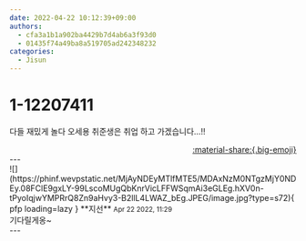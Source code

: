 ```yaml
---
date: 2022-04-22 10:12:39+09:00
authors:
  - cfa3a1b1a902ba4429b7d4ab6a3f93d0
  - 01435f74a49ba8a519705ad242348232
categories:
  - Jisun
---
```


# 1-12207411

<div class="post-container" markdown="1">
<div class="content-container md-sidebar__scrollwrap" markdown="1">

다들 재밌게 놀다 오세용 취준생은 취업 하고 가겠습니다...!!

</div>
</div>

<div style="text-align: right;" markdown="1">
<a href="https://weverse.io/fromis9/fanpost/1-12207411" style="text-align: right;">:material-share:{.big-emoji}</a>
</div>
---

<div class="comments-container md-sidebar__scrollwrap" markdown="1">
<div class="comment" markdown="1">
<div class='id-container' markdown="1">
![](https://phinf.wevpstatic.net/MjAyNDEyMTlfMTE5/MDAxNzM0NTgzMjY0NDEy.08FClE9gxLY-99LscoMUgQbKnrVicLFFWSqmAi3eGLEg.hXV0n-tPyoIqjwYMPRrQ8Zn9aHvy3-B2llL4LWAZ_bEg.JPEG/image.jpg?type=s72){ pfp loading=lazy }
**<span class="artist">지선</span>** <small>Apr 22 2022, 11:29</small><br>
</div>
<div class='comment-body' markdown="1">
기다릴게옹~
</div>
</div>
</div>
---

